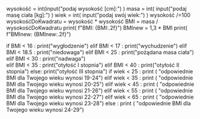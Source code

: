 wysokość  = int(input("podaj wysokość [cm]:") )
masa = int( input("podaj masę ciała [kg]:") )
wiek = int( input("podaj swój wiek:") )
wysokość /=100
wysokośćDoKwadratu = wysokość * wysokość
BMI = masa / wysokośćDoKwadratu
print( f"BMI: {BMI:.2f}")
BMInew = 1,3 * BMI
print( f"BMInew: {BMInew:.2f}")

if BMI < 16 :
    print("wygłodzenie")
elif BMI < 17 :
  print("wychudzenie")
elif BMI < 18.5 :
  print("niedowaga")
elif BMI < 25 :
  print("pożądana masa ciała")
elif BMI < 30 :
  print("nadwaga")  
elif BMI < 35 :
  print("otyłość I stopnia")
elif BMI < 40 :
  print("otyłość II stopnia")
else:
  print("otyłość III stopnia")
if wiek < 25 :
  print ( "odpowiednie BMI dla Twojego wieku wynosi 19-24")
elif wiek < 35 :
  print ( "odpowiednie BMI dla Twojego wieku wynosi 20-25")
elif wiek < 45 :
  print ( "odpowiednie BMI dla Twojego wieku wynosi 21-26")
elif wiek < 55 :
  print ( "odpowiednie BMI dla Twojego wieku wynosi 22-27")
elif wiek < 65 :
  print ( "odpowiednie BMI dla Twojego wieku wynosi 23-28")
else :
  print ( "odpowiednie BMI dla Twojego wieku wynosi 24-29")
